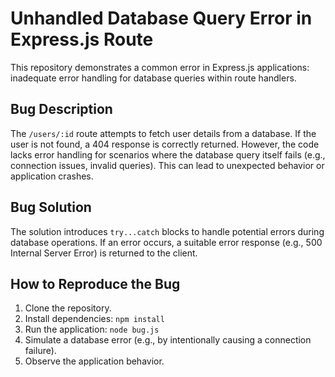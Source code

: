# Unhandled Database Query Error in Express.js Route

This repository demonstrates a common error in Express.js applications: inadequate error handling for database queries within route handlers.

## Bug Description
The `/users/:id` route attempts to fetch user details from a database.  If the user is not found, a 404 response is correctly returned. However, the code lacks error handling for scenarios where the database query itself fails (e.g., connection issues, invalid queries). This can lead to unexpected behavior or application crashes.

## Bug Solution
The solution introduces `try...catch` blocks to handle potential errors during database operations.  If an error occurs, a suitable error response (e.g., 500 Internal Server Error) is returned to the client.

## How to Reproduce the Bug
1. Clone the repository.
2. Install dependencies: `npm install`
3. Run the application: `node bug.js`
4. Simulate a database error (e.g., by intentionally causing a connection failure).
5. Observe the application behavior.